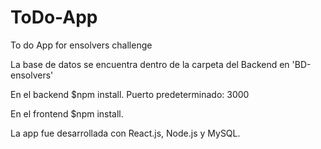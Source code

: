 # ToDo-App
To do App for ensolvers challenge

La base de datos se encuentra dentro de la carpeta del Backend en 'BD-ensolvers'

En el backend $npm install. Puerto predeterminado: 3000

En el frontend $npm install.

La app fue desarrollada con React.js, Node.js y MySQL.
